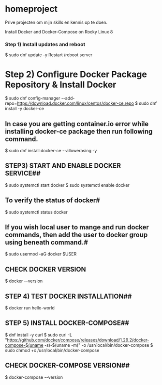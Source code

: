 # homeproject
Prive projecten om mijn skills en kennis op te doen.


 Install Docker and Docker-Compose on Rocky Linux 8

### Step 1) Install updates and reboot 
 $ sudo dnf update -y
 Restart /reboot server

# Step 2) Configure Docker Package Repository & Install Docker
 $ sudo dnf config-manager --add-repo=https://download.docker.com/linux/centos/docker-ce.repo
 $ sudo dnf install -y docker-ce

## In case you are getting container.io error while installing docker-ce package then run following command.
$ sudo dnf install docker-ce --allowerasing -y

## STEP3) START AND ENABLE DOCKER SERVICE##
$ sudo systemctl start docker
$ sudo systemctl enable docker

## To verify the status of docker#
$ sudo systemctl status docker 

## If you wish local user to mange and run docker commands, then add the user to docker group using beneath command.#
$ sudo usermod -aG docker $USER

## CHECK DOCKER VERSION
$ docker --version

## STEP 4) TEST DOCKER INSTALLATION##
$ docker run hello-world

## STEP 5) INSTALL DOCKER-COMPOSE##
$ dnf install -y curl
$ sudo curl -L "https://github.com/docker/compose/releases/download/1.29.2/docker-compose-$(uname -s)-$(uname -m)" -o /usr/local/bin/docker-compose
$ sudo chmod +x /usr/local/bin/docker-compose

## CHECK DOCKER-COMPOSE VERSION##
$ docker-compose --version

